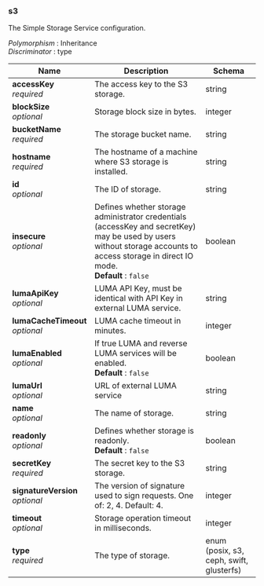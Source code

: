 
<a name="s3"></a>
### s3
The Simple Storage Service configuration.

*Polymorphism* : Inheritance  
*Discriminator* : type


|Name|Description|Schema|
|---|---|---|
|**accessKey**  <br>*required*|The access key to the S3 storage.|string|
|**blockSize**  <br>*optional*|Storage block size in bytes.|integer|
|**bucketName**  <br>*required*|The storage bucket name.|string|
|**hostname**  <br>*required*|The hostname of a machine where S3 storage is installed.|string|
|**id**  <br>*optional*|The ID of storage.|string|
|**insecure**  <br>*optional*|Defines whether storage administrator credentials (accessKey and secretKey) may be used by users without storage accounts to access storage in direct IO mode.  <br>**Default** : `false`|boolean|
|**lumaApiKey**  <br>*optional*|LUMA API Key, must be identical with API Key in external LUMA service.|string|
|**lumaCacheTimeout**  <br>*optional*|LUMA cache timeout in minutes.|integer|
|**lumaEnabled**  <br>*optional*|If true LUMA and reverse LUMA services will be enabled.  <br>**Default** : `false`|boolean|
|**lumaUrl**  <br>*optional*|URL of external LUMA service|string|
|**name**  <br>*optional*|The name of storage.|string|
|**readonly**  <br>*optional*|Defines whether storage is readonly.  <br>**Default** : `false`|boolean|
|**secretKey**  <br>*required*|The secret key to the S3 storage.|string|
|**signatureVersion**  <br>*optional*|The version of signature used to sign requests. One of: 2, 4. Default: 4.|integer|
|**timeout**  <br>*optional*|Storage operation timeout in milliseconds.|integer|
|**type**  <br>*required*|The type of storage.|enum (posix, s3, ceph, swift, glusterfs)|



